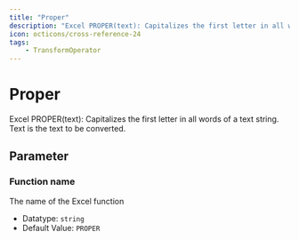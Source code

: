 ```yaml
---
title: "Proper"
description: "Excel PROPER(text): Capitalizes the first letter in all words of a text string. Text is the text to be converted."
icon: octicons/cross-reference-24
tags: 
    - TransformOperator
---
```

# Proper
<!-- This file was generated - DO NOT CHANGE IT MANUALLY -->



Excel PROPER(text): Capitalizes the first letter in all words of a text string. Text is the text to be converted.

## Parameter

### Function name

The name of the Excel function

- Datatype: `string`
- Default Value: `PROPER`



